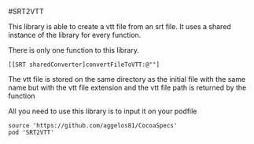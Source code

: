 #SRT2VTT

This library is able to create a vtt file from an srt file.
It uses a shared instance of the library for every function.


There is only one function to this library.

`[[SRT sharedConverter]convertFileToVTT:@""]`

The vtt file is stored on the same directory as the initial file with the same name but with the vtt file extension and the vtt file path is returned by the function

All you need to use this library is to input it on your podfile
```
source 'https://github.com/aggelos81/CocoaSpecs'
pod 'SRT2VTT'
```
